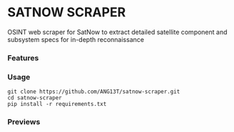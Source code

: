 # SATNOW SCRAPER 

OSINT web scraper for SatNow to extract detailed satellite component and subsystem specs for in-depth reconnaissance

### Features

### Usage
```
git clone https://github.com/ANG13T/satnow-scraper.git
cd satnow-scraper
pip install -r requirements.txt
```

### Previews
